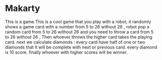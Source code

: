 # Makarty
 This is a game
 This is a cool game that you play with a robot;
 it randomly shows a game card with a number from 5 to 26 without 26 , robot pop a random card from 5 to 26 without 26 and you need to throw a card from 5 to 26 without 26 , Then whoever throws the higher card takes the playing card.
 next we calculate diamonds : every card have half of one or two diamonds that it will be complete with next or previous card.
 every diamond is 10 score.
 finally whoever with higher scores will be winner.
